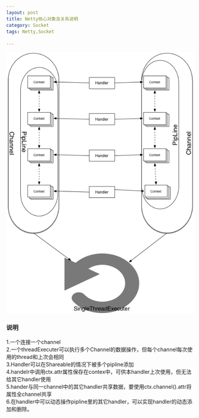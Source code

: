 ```yaml
---
layout: post
title: Netty核心对象及关系说明
category: Socket
tags: Netty,Socket

---
```



![Mou icon](/public/upload/NettyObj.jpg)  

### 说明  


1.一个连接一个channel  
2.一个threadExecuter可以执行多个Channel的数据操作，但每个channel每次使用的thread和上次会相同  
3.Handler可以在Shareable的情况下被多个pipline添加  
4.handelr中调用ctx.attr属性保存在contex中，可供本handler上次使用，但无法给其它handler使用  
5.hander与同一channel中的其它handler共享数据，要使用ctx.channel().attr将属性全channel共享  
6.在handler中可以动态操作pipline里的其它handler，可以实现handler的动态添加和删除。



